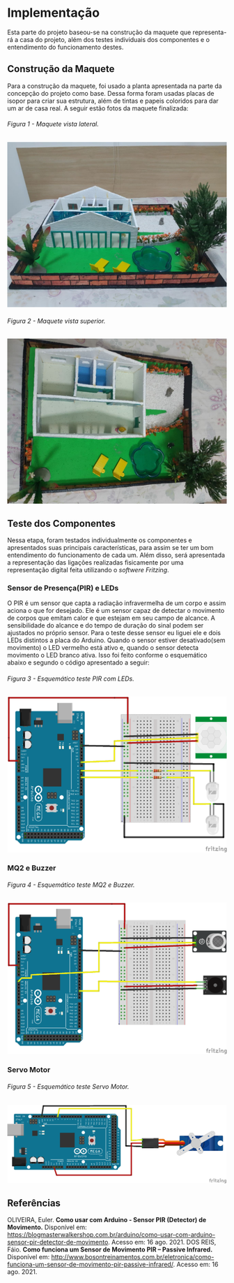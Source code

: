 # Implementação
Esta parte do projeto baseou-se na construção da maquete que representa-rá a casa do projeto, além dos testes individuais dos componentes e o entendimento do funcionamento destes.

## Construção da Maquete
Para a construção da maquete, foi usado a planta apresentada na parte da concepção do projeto como base. Dessa forma foram usadas placas de isopor para criar sua estrutura, além de tintas e papeis coloridos para dar um ar de casa real. A seguir estão fotos da maquete finalizada:
###### Figura 1 - Maquete vista lateral.
![Figura 1: Maquete vista lateral.](./figuras/Maquete_vista_lateral.jpg)
###### Figura 2 - Maquete vista superior.
![Figura 2: Maquete vista superior.](./figuras/Maquete_vista_superior.jpg)

## Teste dos Componentes
Nessa etapa, foram testados individualmente os componentes e apresentados suas principais características, para assim se ter um bom entendimento do funcionamento de cada um. Além disso, será apresentada a representação das ligações realizadas fisicamente por uma representação digital feita utilizando o *softwere* *Fritzing*.
### Sensor de Presença(PIR) e LEDs
O PIR é um sensor que capta a radiação infravermelha de um corpo e assim aciona o que for desejado. Ele é um sensor capaz de detectar o movimento de corpos que emitam calor e que estejam em seu campo de alcance. A sensibilidade do alcance e do tempo de duração do sinal podem ser ajustados no próprio sensor.
Para o teste desse sensor eu liguei ele e dois LEDs distintos a placa do Arduino. Quando o sensor estiver desativado(sem movimento) o LED vermelho está ativo e, quando o sensor detecta movimento o LED branco ativa. Isso foi feito conforme o esquemático abaixo e segundo o código apresentado a seguir:
###### Figura 3 - Esquemático teste PIR com LEDs.
![Figura 3: Esquemático teste PIR com LEDs.](./figuras/Teste_PIR_LEDs.png)
### MQ2 e Buzzer

###### Figura 4 - Esquemático teste MQ2 e Buzzer.
![Figura 4: Esquemático teste MQ2 e Buzzer.](./figuras/Teste_MQ2_Buzzer.png)
### Servo Motor

###### Figura 5 - Esquemático teste Servo Motor.
![Figura 5: Esquemático teste Servo Motor.](./figuras/Teste_Servo.png)

## Referências
OLIVEIRA, Euler. **Como usar com Arduino - Sensor PIR (Detector) de Movimento.** Disponível em: <https://blogmasterwalkershop.com.br/arduino/como-usar-com-arduino-sensor-pir-detector-de-movimento>. Acesso em: 16 ago. 2021.
DOS REIS, Fáio. **Como funciona um Sensor de Movimento PIR – Passive Infrared.** Disponível em: <http://www.bosontreinamentos.com.br/eletronica/como-funciona-um-sensor-de-movimento-pir-passive-infrared/>. Acesso em: 16 ago. 2021.

